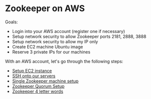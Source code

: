 # Zookeeper on AWS

Goals:

- Login into your AWS account (register one if necessary)
- Setup network security to allow Zookeeper ports 2181, 2888, 3888
- Setup network security to allow my IP only
- Create EC2 machine Ubuntu image
- Reserve 3 private IPs for our machines

With an AWS account, let's go through the following steps:

- [Setup EC2 instance](zookeeper-on-aws-ec2-instance.md)
- [SSH onto our servers](zookeeper-on-aws-ssh.md)
- [Single Zookeeper machine setup](single-zookeeper-machine-setup.md)
- [Zookeeper Quorum Setup](zookeeper-on-aws-quorum.md)
- [Zookeeper 4 letter words](zookeeper-4-letter-words.md)
